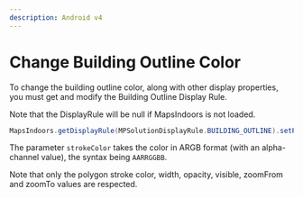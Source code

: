 ```yaml
---
description: Android v4
---
```


# Change Building Outline Color

To change the building outline color, along with other display properties, you must get and modify the Building Outline Display Rule.

Note that the DisplayRule will be null if MapsIndoors is not loaded.

```java
MapsIndoors.getDisplayRule(MPSolutionDisplayRule.BUILDING_OUTLINE).setPolygonStrokeColor(Color.BLUE);
```

The parameter `strokeColor` takes the color in ARGB format (with an alpha-channel value), the syntax being `AARRGGBB`.

Note that only the polygon stroke color, width, opacity, visible, zoomFrom and zoomTo values are respected.